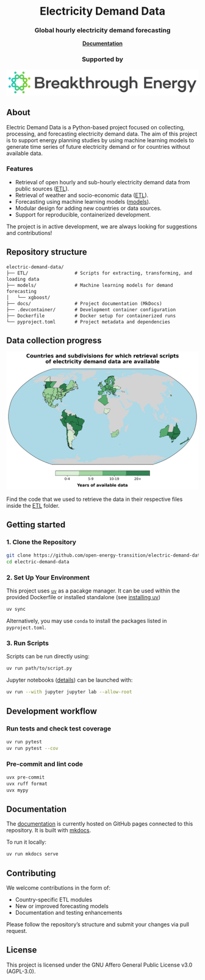 <h1 align="center">Electricity Demand Data</h1>

<h3 align="center">
    Global hourly electricity demand forecasting
</h3>

<p align="center">
    <a href="https://open-energy-transition.github.io/electric-demand-data/">
        <b>Documentation</b>
    </a>
</p>

<h3 align="center">
    <b>Supported by</b>
</h3>

<p align="center">
    <a href="https://www.breakthroughenergy.org/">
        <img src="docs/BE_logo.png" alt="Breakthrough Energy Logo" width="512"/>
    </a>
</p>

## About

Electric Demand Data is a Python-based project focused on collecting, processing, and forecasting electricity demand data. The aim of this project is to support energy planning studies by using machine learning models to generate time series of future electricity demand or for countries without available data.

### Features

- Retrieval of open hourly and sub-hourly electricity demand data from public sources ([ETL](https://github.com/open-energy-transition/electric-demand-data/tree/main/ETL)).
- Retrieval of weather and socio-economic data ([ETL](https://github.com/open-energy-transition/electric-demand-data/tree/main/ETL)).
- Forecasting using machine learning models ([models](https://github.com/open-energy-transition/electric-demand-data/tree/main/models/)).
- Modular design for adding new countries or data sources.
- Support for reproducible, containerized development.

The project is in active development, we are always looking for suggestions and contributions!

## Repository structure

```
electric-demand-data/
├── ETL/                 # Scripts for extracting, transforming, and loading data
├── models/              # Machine learning models for demand forecasting
│   └── xgboost/
├── docs/                # Project documentation (MkDocs)
├── .devcontainer/       # Development container configuration
├── Dockerfile           # Docker setup for containerized runs
└── pyproject.toml       # Project metadata and dependencies
```

## Data collection progress

<picture>
  <source media="(prefers-color-scheme: dark)" srcset="ETL/figures/available_entities_dark_mode.png">
  <source media="(prefers-color-scheme: light)" srcset="ETL/figures/available_entities_light_mode.png">
  <img alt="Countries and subdivisions with available electricity demand data" src="ETL/figures/available_entities.png">
</picture>

Find the code that we used to retrieve the data in their respective files inside the [ETL](https://github.com/open-energy-transition/electric-demand-data/tree/main/ETL) folder.

## Getting started

### 1. Clone the Repository

```bash
git clone https://github.com/open-energy-transition/electric-demand-data.git
cd electric-demand-data
```

### 2. Set Up Your Environment

This project uses [`uv`](https://github.com/astral-sh/uv) as a pacakge manager. It can be used within the provided Dockerfile or installed standalone (see [installing uv](https://docs.astral.sh/uv/getting-started/installation/))

```bash
uv sync
```

Alternatively, you may use `conda` to install the packages listed in `pyproject.toml`.

### 3. Run Scripts

Scripts can be run directly using:

```bash
uv run path/to/script.py
```

Jupyter notebooks ([details](https://docs.astral.sh/uv/guides/integration/jupyter/#using-jupyter-within-a-project)) can be launched with:

```bash
uv run --with jupyter jupyter lab --allow-root
```

## Development workflow

### Run tests and check test coverage

```bash
uv run pytest
uv run pytest --cov
```

### Pre-commit and lint code

```bash
uvx pre-commit
uvx ruff format
uvx mypy
```

## Documentation

The [documentation](https://open-energy-transition.github.io/electric-demand-data/) is currently hosted on GitHub pages connected to this repository. It is built with [mkdocs](https://github.com/squidfunk/mkdocs-material).

To run it locally:

```bash
uv run mkdocs serve
```

## Contributing

We welcome contributions in the form of:
- Country-specific ETL modules
- New or improved forecasting models
- Documentation and testing enhancements

Please follow the repository’s structure and submit your changes via pull request.

## License

This project is licensed under the GNU Affero General Public License v3.0 (AGPL-3.0).
